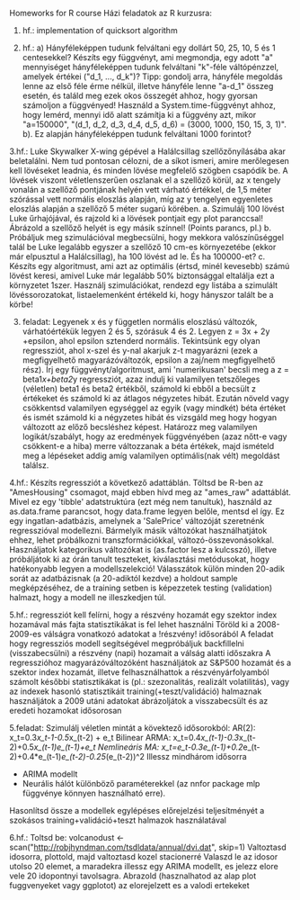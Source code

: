 
Homeworks for R course
Házi feladatok az R kurzusra:

1. hf.: implementation of quicksort algorithm

2. hf.: 
a) Hányféleképpen tudunk felváltani egy dollárt 50, 25, 10, 5 és 1 centesekkel? 
Készíts egy függvényt, ami megmondja, egy adott "a" mennyiséget hányféleképpen tudunk felváltani "k"-féle váltópénzzel, amelyek értékei ("d_1, ..., d_k")?
Tipp: gondolj arra, hányféle megoldás lenne az első féle érme nélkül, illetve hányféle lenne "a-d_1" összeg esetén, és találd meg ezek okos összegét ahhoz, hogy gyorsan számoljon a függvényed!
Használd a System.time-függvényt ahhoz, hogy lemérd, mennyi idő alatt számítja ki a függvény azt,
mikor "a=150000", "(d_1, d_2, d_3, d_4, d_5, d_6) = (3000, 1000, 150, 15, 3, 1)". 
b). Ez alapján hányféleképpen tudunk felváltani 1000 forintot?

3.hf.:
Luke Skywalker X-wing gépével a Halálcsillag szellőzőnyílásába akar beletalálni. Nem tud pontosan célozni, de a síkot ismeri, amire merőlegesen kell lövéseket leadnia, és minden lövése megfelelő szögben csapódik be. A lövések viszont véletlenszerűen oszlanak el a szellőző körül, az  x tengely vonalán a szellőző pontjának helyén vett várható értékkel, de 1,5 méter szórással vett normális eloszlás
alapján, míg az y tengelyen egyenletes eloszlás alapján a szellőző 5 méter sugarú körében.
a. Szimulálj 100 lövést Luke űrhajójával, és rajzold ki a lövések pontjait egy plot paranccsal!
Ábrázold a szellőző helyét is egy másik színnel! (Points parancs, pl.)
b. Próbáljuk meg szimulációval megbecsülni, hogy mekkora valószínűséggel talál be Luke legalább egyszer a szellőző 10 cm-es környezetébe (ekkor már elpusztul a Halálcsillag), ha 100 lövést ad le. És ha 100000-et?
   c. Készíts egy algoritmust, ami azt az optimális (értsd, minél kevesebb) számú lövést keresi,
amivel Luke már legalább 50% biztonsággal eltalálja ezt a környzetet 1szer. Használj szimulációkat, rendezd egy listába a szimulált lövéssorozatokat, listaelemenként értékeld ki, hogy hányszor talált be a körbe!

3. feladat: 
Legyenek x és y független normális eloszlású változók, várhatóértékük legyen 2 és 5, szórásuk 4 és 2.
Legyen z =  3x + 2y +epsilon, ahol epsilon sztenderd normális. 
Tekintsünk egy olyan regressziót, ahol x-szel és y-nal akarjuk z-t magyarázni (ezek a megfigyelhető magyarázóváltozók, epsilon a zaj/nem megfigyelhető rész).
Írj egy függvényt/algoritmust, ami 'numerikusan' becsli meg a z = beta1*x+beta2*y regressziót, azaz indulj ki valamilyen tetszőleges (véletlen) beta1 és beta2 értékből, számold ki ebből a becsült z értékeket és számold ki az átlagos négyzetes hibát. Ezután növeld vagy csökkentsd valamilyen egységgel az egyik (vagy mindkét) béta értéket és ismét számold ki a négyzetes hibát és vizsgáld meg hogy hogyan változott az előző becsléshez képest. Határozz meg valamilyen logikát/szabályt, hogy az eredmények függvényében (azaz nőtt-e vagy csökkent-e a hiba) merre változzanak a béta értékek, majd ismételd meg a lépéseket addig amíg valamilyen optimális(nak vélt) megoldást találsz. 

4.hf.:
Készíts regressziót a következő adattáblán. Töltsd be R-ben az "AmesHousing" csomagot, majd ebben
hívd meg az "ames_raw" adattáblát. Mivel ez egy 'tibble' adatstruktúra (ezt még nem tanultuk), használd
az as.data.frame parancsot, hogy data.frame legyen belőle, mentsd el így. Ez egy ingatlan-adatbázis,
amelynek a 'SalePrice' változóját szeretnénk regresszióval modellezni. 
Bármelyik másik változókat
használhatjátok ehhez, lehet próbálkozni transzformációkkal, változó-összevonásokkal. Használjatok
kategorikus változókat is (as.factor lesz a kulcsszó), illetve próbáljátok ki az órán tanult teszteket,
kiválasztási metódusokat, hogy hatékonyabb legyen a modellszelekció! 
Válasszátok külön minden 20-adik sorát az adatbázisnak (a 20-adiktól kezdve) a holdout sample megképzéséhez, de a training setben
is képezzetek testing (validation) halmazt, hogy a modell ne illeszkedjen túl.

5.hf.:
regressziót kell felírni, hogy a részvény hozamát egy szektor index hozamával
más fajta statisztikákat is fel lehet használni
Töröld ki a 2008-2009-es válságra vonatkozó adatokat a !részvény! idősorából 
A feladat hogy regressziós modell segítségével megpróbáljuk backfillelni (visszabecsülni) a részvény (napi) hozamait a válság alatti időszakra
A regresszióhoz magyarázóváltozóként használjátok az S&P500 hozamát és a szektor index hozamát, illetve felhasználhattok a részvényárfolyamból számolt későbbi statisztikákat is (pl.: szezonalitás, realizált volatilitás), vagy az indexek hasonló statisztikáit
training(+teszt/validáció) halmaznak használjátok a 2009 utáni adatokat
ábrázoljátok a visszabecsült és az eredeti hozamokat idősorosan

5.feladat:
Szimulálj véletlen mintát a kövektező idősorokból:
AR(2):  x_t=0.3*x_t-1-0.5*x_(t-2) + e_t
Bilinear ARMA: x_t=0.4*x_(t-1)-0.3*x_(t-2)+0.5*x_(t-1)*e_(t-1)+e_t
Nemlineáris MA: x_t=e_t-0.3*e_(t-1)+0.2*e_(t-2)+0.4*e_(t-1)*e_(t-2)-0.25*(e_(t-2))^2
Illessz mindhárom idősorra
- ARIMA modellt
- Neurális hálót különböző paraméterekkel (az nnfor package mlp függvénye könnyen használható erre).

Hasonlítsd össze a modellek egylépéses előrejelzési teljesítményét a szokásos training+validáció+teszt halmazok használatával

6.hf.:
Toltsd be:
volcanodust <- scan("http://robjhyndman.com/tsdldata/annual/dvi.dat", skip=1)
Valtoztasd idosorra, plottold, majd valtoztasd kozel stacionerré
Valaszd le az idosor utolso 20 elemet, a maradekra
illessz egy ARIMA modellt, es jelezz elore vele 20 idopontnyi tavolsagra.
Abrazold (hasznalhatod az alap plot fuggvenyeket vagy ggplotot) az elorejelzett es a valodi ertekeket
